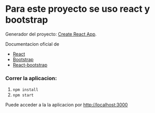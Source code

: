 # Para este proyecto se uso react y bootstrap

Generador del proyecto: [Create React App](https://github.com/facebook/create-react-app).
 
Documentacion oficial de

- [React](https://es.reactjs.org/)
- [Bootstrap](https://getbootstrap.com/)
- [React-bootstrap](https://react-bootstrap.github.io/)
### Correr la aplicacion: 

1. `npm install`
2. `npm start`

Puede acceder a la la aplicacion por  [http://localhost:3000](http://localhost:3000) 